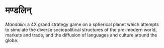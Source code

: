 ﻿# मण्डलिन्
 *Mandalin*: a 4X grand strategy game on a spherical planet
 which attempts to simulate the diverse sociopolitical structures
 of the pre-modern world, markets and trade, and the diffusion
 of languages and culture around the globe.

